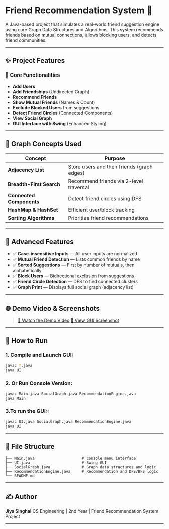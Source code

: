 # Friend Recommendation System 🤝

A Java-based project that simulates a real-world friend suggestion engine using core Graph Data Structures and Algorithms. This system recommends friends based on mutual connections, allows blocking users, and detects friend communities.

---

## ✨ Project Features

### 🤖 Core Functionalities

* **Add Users**
* **Add Friendships** (Undirected Graph)
* **Recommend Friends**
* **Show Mutual Friends** (Names & Count)
* **Exclude Blocked Users** from suggestions
* **Detect Friend Circles** (Connected Components)
* **View Social Graph**
* **GUI Interface with Swing** (Enhanced Styling)


---

## 🔮 Graph Concepts Used

| Concept                  | Purpose                                     |
| ------------------------ | ------------------------------------------- |
| **Adjacency List**       | Store users and their friends (graph edges) |
| **Breadth-First Search** | Recommend friends via 2-level traversal     |
| **Connected Components** | Detect friend circles using DFS             |
| **HashMap & HashSet**    | Efficient user/block tracking               |
| **Sorting Algorithms**   | Prioritize friend recommendations           |

---

## 🚀 Advanced Features

* ✅ **Case-insensitive Inputs** — All user inputs are normalized
* ✅ **Mutual Friend Detection** — Lists common friends by name
* ✅ **Sorted Suggestions** — First by number of mutuals, then alphabetically
* ✅ **Block Users** — Bidirectional exclusion from suggestions
* ✅ **Friend Circle Detection** — DFS to find connected clusters
* ✅ **Graph Print** — Displays full social graph (adjacency list)

---

## 🌐 Demo Video & Screenshots

> [🎥 Watch the Demo Video](https://your-demo-link.com)
> [📄 View GUI Screenshot](./screenshots/fancy-ui.png)

---

## 📁 How to Run

### 1. Compile and Launch GUI:

```bash
javac *.java
java UI
```

### 2. Or Run Console Version:

```bash
javac Main.java SocialGraph.java RecommendationEngine.java
java Main
```

### 3.To run the GUI::

```bash
javac UI.java SocialGraph.java RecommendationEngine.java
java UI
```

---

## 📂 File Structure

```
├── Main.java                     # Console menu interface
├── UI.java                       # Swing GUI
├── SocialGraph.java              # Graph data structures and logic
├── RecommendationEngine.java     # Recommendation and DFS/BFS logic
└── README.md
```


---

## ✍️ Author

**Jiya Singhal**
CS Engineering | 2nd Year | Friend Recommendation System Project

---


